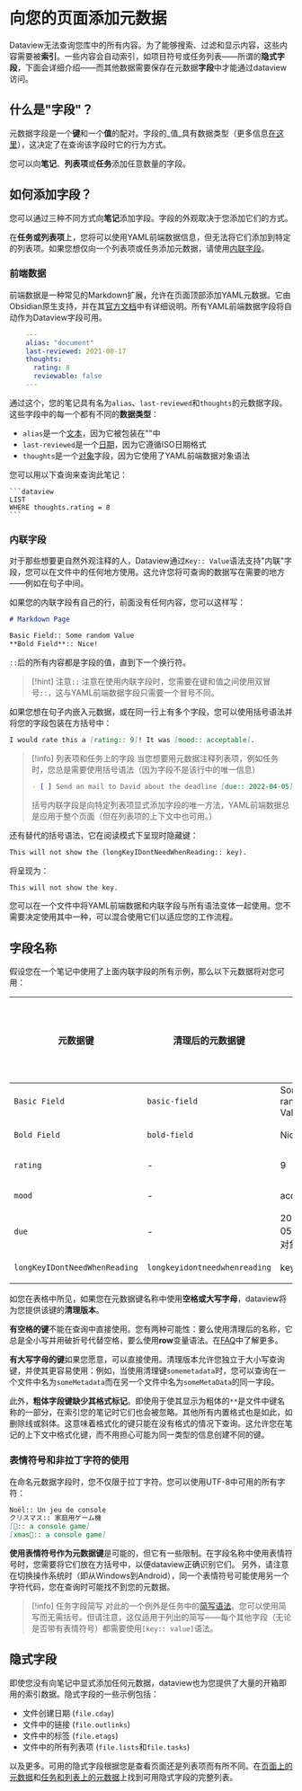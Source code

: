 # 向您的页面添加元数据

Dataview无法查询您库中的所有内容。为了能够搜索、过滤和显示内容，这些内容需要被**索引**。一些内容会自动索引，如项目符号或任务列表——所谓的**隐式字段**，下面会详细介绍——而其他数据需要保存在元数据**字段**中才能通过dataview访问。

## 什么是"字段"？

元数据字段是一个**键**和一个**值**的配对。字段的_值_具有数据类型（更多信息[在这里](./types-of-metadata.md)），这决定了在查询该字段时它的行为方式。

您可以向**笔记**、**列表项**或**任务**添加任意数量的字段。

## 如何添加字段？

您可以通过三种不同方式向**笔记**添加字段。字段的外观取决于您添加它们的方式。

在**任务或列表项**上，您将可以使用YAML前端数据信息，但无法将它们添加到特定的列表项。如果您想仅向一个列表项或任务添加元数据，请使用[内联字段](#内联字段)。

### 前端数据

前端数据是一种常见的Markdown扩展，允许在页面顶部添加YAML元数据。它由Obsidian原生支持，并在其[官方文档](https://help.obsidian.md/Advanced+topics/YAML+front+matter)中有详细说明。所有YAML前端数据字段将自动作为Dataview字段可用。

```yaml
    ---
    alias: "document"
    last-reviewed: 2021-08-17
    thoughts:
      rating: 8
      reviewable: false
    ---
```

通过这个，您的笔记具有名为`alias`、`last-reviewed`和`thoughts`的元数据字段。这些字段中的每一个都有不同的**数据类型**：

- `alias`是一个[文本](types-of-metadata.md#text)，因为它被包装在""中
- `last-reviewed`是一个[日期](types-of-metadata.md#date)，因为它遵循ISO日期格式
- `thoughts`是一个[对象](types-of-metadata.md#object)字段，因为它使用了YAML前端数据对象语法

您可以用以下查询来查询此笔记：

~~~
```dataview
LIST
WHERE thoughts.rating = 8
```
~~~

### 内联字段

对于那些想要更自然外观注释的人，Dataview通过`Key:: Value`语法支持"内联"字段，您可以在文件中的任何地方使用。这允许您将可查询的数据写在需要的地方——例如在句子中间。

如果您的内联字段有自己的行，前面没有任何内容，您可以这样写：

```markdown
# Markdown Page

Basic Field:: Some random Value
**Bold Field**:: Nice!
```

`::`后的所有内容都是字段的值，直到下一个换行符。

> [!hint] 注意`::`
> 注意在使用内联字段时，您需要在键和值之间使用双冒号`::`，这与YAML前端数据字段只需要一个冒号不同。

如果您想在句子内嵌入元数据，或在同一行上有多个字段，您可以使用括号语法并将您的字段包装在方括号中：

```markdown
I would rate this a [rating:: 9]! It was [mood:: acceptable].
```

> [!info] 列表项和任务上的字段
> 当您想要用元数据注释列表项，例如任务时，您总是需要使用括号语法（因为字段不是该行中的唯一信息）
> ```markdown
> - [ ] Send an mail to David about the deadline [due:: 2022-04-05].
> ```
> 括号内联字段是向特定列表项显式添加字段的唯一方法，YAML前端数据总是应用于整个页面（但在列表项的上下文中也可用。）

还有替代的括号语法，它在阅读模式下呈现时隐藏键：

```markdown
This will not show the (longKeyIDontNeedWhenReading:: key).
```

将呈现为：

```markdown
This will not show the key.
```

您可以在一个文件中将YAML前端数据和内联字段与所有语法变体一起使用。您不需要决定使用其中一种，可以混合使用它们以适应您的工作流程。

## 字段名称

假设您在一个笔记中使用了上面内联字段的所有示例，那么以下元数据将对您可用：

| 元数据键                          | 清理后的元数据键                      | 值                 | 值的数据类型 |
| ----------------------------- | ----------------------------- | ----------------- | ------ |
| `Basic Field`                 | `basic-field`                 | Some random Value | 文本     |
| `Bold Field`                  | `bold-field`                  | Nice!             | 文本     |
| `rating`                      | -                             | 9                 | 数字     |
| `mood`                        | -                             | acceptable        | 文本     |
| `due`                         | -                             | 2022-04-05的日期对象   | 日期     |
| `longKeyIDontNeedWhenReading` | `longkeyidontneedwhenreading` | key               | 文本     |

如您在表格中所见，如果您在元数据键名称中使用**空格或大写字母**，dataview将为您提供该键的**清理版本**。

**有空格的键**不能在查询中直接使用。您有两种可能性：要么使用清理后的名称，它总是全小写并用破折号代替空格，要么使用**row**变量语法。在[FAQ](../resources/faq.md)中了解更多。

**有大写字母的键**如果您愿意，可以直接使用。清理版本允许您独立于大小写查询键，并使其更容易使用：例如，当使用清理键`somemetadata`时，您可以查询在一个文件中名为`someMetadata`而在另一个文件中名为`someMetaData`的同一字段。

此外，**粗体字段键缺少其格式标记**。即使用于使其显示为粗体的`**`是文件中键名称的一部分，在索引您的笔记时它们也会被忽略。其他所有内置格式也是如此，如删除线或斜体。这意味着格式化的键只能在没有格式的情况下查询。这允许您在笔记的上下文中格式化键，而不用担心可能为同一类型的信息创建不同的键。

### 表情符号和非拉丁字符的使用

在命名元数据字段时，您不仅限于拉丁字符。您可以使用UTF-8中可用的所有字符：

```markdown
Noël:: Un jeu de console
クリスマス:: 家庭用ゲーム機
[🎅:: a console game]
[xmas🎄:: a console game]
```

**使用表情符号作为元数据键**是可能的，但它有一些限制。在字段名称中使用表情符号时，您需要将它们放在方括号中，以便dataview正确识别它们。
另外，请注意在切换操作系统时（即从Windows到Android），同一个表情符号可能使用另一个字符代码，您在查询时可能找不到您的元数据。

> [!info] 任务字段简写
> 对此的一个例外是任务中的[简写语法](./metadata-tasks.md#field-shorthands)。您可以使用简写而无需括号。但请注意，这仅适用于列出的简写——每个其他字段（无论是否带有表情符号）都需要使用`[key:: value]`语法。

## 隐式字段

即使您没有向笔记中显式添加任何元数据，dataview也为您提供了大量的开箱即用的索引数据。隐式字段的一些示例包括：

- 文件创建日期 (`file.cday`)
- 文件中的链接 (`file.outlinks`)
- 文件中的标签 (`file.etags`)
- 文件中的所有列表项 (`file.lists`和`file.tasks`)

以及更多。可用的隐式字段根据您是查看页面还是列表项而有所不同。在[页面上的元数据](metadata-pages.md)和[任务和列表上的元数据](metadata-tasks.md)上找到可用隐式字段的完整列表。
